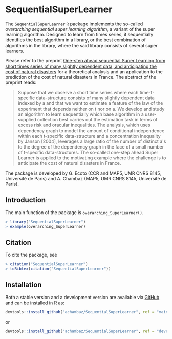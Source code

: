 # SequentialSuperLearner


The `SequentialSuperLearner` `R` package implements the so-called *overarching
sequential  super  learning  algorithm*,  a  variant  of  the  super  learning
algorithm.  Designed  to learn from  times series, it  sequentially identifies
the best algorithm in a library, or  the best combination of algorithms in the
library, where the said library consists of several super learners. 

Please refer  to the preprint  [One-step ahead sequential Super  Learning from
short times series of many slightly  dependent data, and anticipating the cost
of  natural  disasters](https://arxiv.org/abs/2107.13291)  for  a  theoretical
analysis and an application to the prediction of the cost of natural disasters
in France. The abstract of the preprint reads:
> Suppose that we observe a short time series where each time-t-specific data-structure consists of many slightly dependent data indexed by a and that we want to estimate a feature of the law of the experiment that depends neither on t nor on a. We develop and study an algorithm to learn sequentially which base algorithm in a user-supplied collection best carries out the estimation task in terms of excess risk and oracular inequalities. The analysis, which uses dependency graph to model the amount of conditional independence within each t-specific data-structure and a concentration inequality by Janson [2004], leverages a large ratio of the number of distinct a's to the degree of the dependency graph in the face of a small number of t-specific data-structures. The so-called one-step ahead Super Learner is applied to the motivating example where the challenge is to anticipate the cost of natural disasters in France. 

The package is developed by G. Ecoto (CCR and MAP5, UMR CNRS 8145, Université
de Paris) and A.  Chambaz (MAP5, UMR CNRS 8145, Université de Paris). 


## Introduction

The main function of the package is `overarching_SuperLearner()`.

```r
> library("SequentialSuperLearner")
> example(overarching_SuperLearner)
```

## Citation

To cite the package, see 

```r
> citation("SequentialSuperLearner")
> toBibtex(citation("SequentialSuperLearner"))
```

## Installation 

Both  a   stable  version  and   a  development  version  are   available  via
[GitHub](https://github.com/achambaz/SequentialSuperLearner)   and    can   be
installed in R as:

```r 
devtools::install_github("achambaz/SequentialSuperLearner", ref = "main")
```

or 

```r 
devtools::install_github("achambaz/SequentialSuperLearner", ref = "develop")
```


